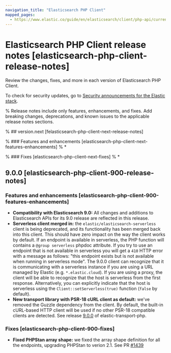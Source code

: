 ```yaml
---
navigation_title: "Elasticsearch PHP Client"
mapped_pages:
  - https://www.elastic.co/guide/en/elasticsearch/client/php-api/current/release-notes.html
---
```


# Elasticsearch PHP Client release notes [elasticsearch-php-client-release-notes]

Review the changes, fixes, and more in each version of Elasticsearch PHP Client.

To check for security updates, go to [Security announcements for the Elastic stack](https://discuss.elastic.co/c/announcements/security-announcements/31).

% Release notes include only features, enhancements, and fixes. Add breaking changes, deprecations, and known issues to the applicable release notes sections.

% ## version.next [felasticsearch-php-client-next-release-notes]

% ### Features and enhancements [elasticsearch-php-client-next-features-enhancements]
% *

% ### Fixes [elasticsearch-php-client-next-fixes]
% *

## 9.0.0 [elasticsearch-php-client-900-release-notes]

### Features and enhancements [elasticsearch-php-client-900-features-enhancements]

- **Compatibility with Elasticsearch 9.0:** All changes and additions to Elasticsearch APIs for its 9.0 release are reflected in this release.
- **Serverless client merged in:** the `elastic/elasticsearch-serverless` client is being deprecated, and its functionality has been merged back into this client. This should have zero impact on the way the client works by default. If an endpoint is available in serverless, the PHP function will contains a `@group serverless` phpdoc attribute.
If you try to use an endpoint that is not available in serverless you will get a `410` HTTP error with a message as follows:
"this endpoint exists but is not available when running in serverless mode".
The 9.0.0 client can recognize that it is communicating with a serverless instance if you are using a URL managed by Elastic (e.g. `*.elastic.cloud`).
If you are using a proxy, the client will be able to recognize that the host is serverless from the first response. Alternatively, you can explicitly indicate that the host is serverless using the `Client::setServerless(true)` function (`false` by default).
- **New transport library with PSR-18 cURL client as default:** we've removed the Guzzle dependency from the client. By default, the built-in cURL-based HTTP client will be used if no other PSR-18 compatible clients are detected. See release [9.0.0](https://github.com/elastic/elastic-transport-php/releases/tag/v9.0.0) of elastic-transport-php.

### Fixes [elasticsearch-php-client-900-fixes]

- **Fixed PHPStan array shape:** we fixed the array shape definition for all the endpoints, upgrading PHPStan to verion 2.1. See PR [#1439](https://github.com/elastic/elasticsearch-php/pull/1439)